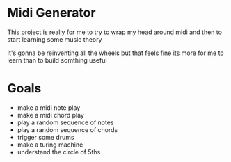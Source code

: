 # Midi Generator

This project is really for me to try to wrap my head around midi and then to start learning some music theory

It's gonna be reinventing all the wheels but that feels fine its more for me to learn than to build somthing useful

# Goals

 - make a midi note play
 - make a midi chord play
 - play a random sequence of notes
 - play a random sequence of chords
 - trigger some drums
 - make a turing machine
 - understand the circle of 5ths
